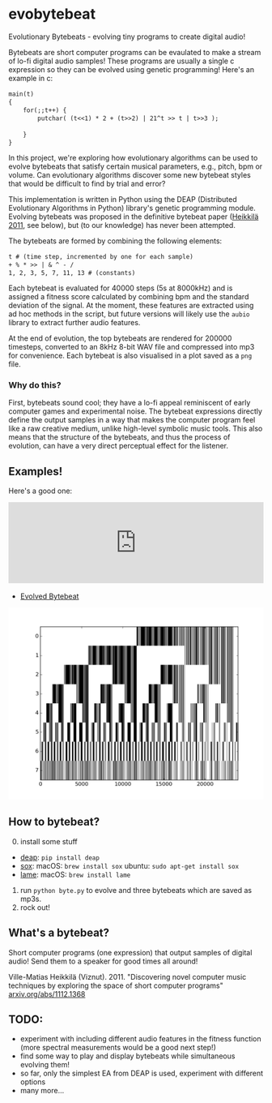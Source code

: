 # evobytebeat

Evolutionary Bytebeats - evolving tiny programs to create digital
audio!

Bytebeats are short computer programs can be evaulated to make a
stream of lo-fi digital audio samples! These programs are usually a
single c expression so they can be evolved using genetic programming!
Here's an example in c:

    main(t)
    {
        for(;;t++) {
            putchar( (t<<1) * 2 + (t>>2) | 21^t >> t | t>>3 );
    
        }
    }

In this project, we're exploring how evolutionary algorithms can be
used to evolve bytebeats that satisfy certain musical parameters,
e.g., pitch, bpm or volume. Can evolutionary algorithms discover some
new bytebeat styles that would be difficult to find by trial and
error?

This implementation is written in Python using the DEAP (Distributed
Evolutionary Algorithms in Python) library's genetic programming
module. Evolving bytebeats was proposed in the definitive bytebeat
paper ([Heikkilä 2011](http://arxiv.org/abs/1112.1368), see below),
but (to our knowledge) has never been attempted.

The bytebeats are formed by combining the following elements:

    t # (time step, incremented by one for each sample)
    + % * >> | & ^ - /
    1, 2, 3, 5, 7, 11, 13 # (constants)

Each bytebeat is evaluated for 40000 steps (5s at 8000kHz) and is
assigned a fitness score calculated by combining bpm and the standard
deviation of the signal. At the moment, these features are extracted
using ad hoc methods in the script, but future versions will likely
use the `aubio` library to extract further audio features.

At the end of evolution, the top bytebeats are rendered for 200000
timesteps, converted to an 8kHz 8-bit WAV file and compressed into mp3
for convenience. Each bytebeat is also visualised in a plot saved as a
`png` file.

### Why do this?

First, bytebeats sound cool; they have a lo-fi appeal
reminiscent of early computer games and experimental noise. The
bytebeat expressions directly define the output samples in a way that
makes the computer program feel like a raw creative medium, unlike
high-level symbolic music tools. This also means that the structure of
the bytebeats, and thus the process of evolution, can have a very
direct perceptual effect for the listener.

## Examples!

Here's a good one:

<iframe width="100%" height="160" src="https://clyp.it/y4i4b4dx/widget" frameborder="0"></iframe>

- [Evolved Bytebeat](https://clyp.it/y4i4b4dx)

![example byte beat](https://github.com/cpmpercussion/evobytebeat/raw/master/bytebeat-example.png)

## How to bytebeat?

0. install some stuff
  - [deap](https://github.com/deap/deap): `pip install deap`
  - [sox](http://sox.sourceforge.net): macOS: `brew install sox` ubuntu: `sudo apt-get install sox`
  - [lame](): macOS: `brew install lame`
1. run `python byte.py` to evolve and  three bytebeats which are saved
   as mp3s.
2. rock out!

## What's a bytebeat?

Short computer programs (one expression) that output samples of digital audio! Send them to a speaker for good times all around!

Ville-Matias Heikkilä (Viznut). 2011.  "Discovering novel computer music techniques by exploring the space of short computer programs" [arxiv.org/abs/1112.1368](http://arxiv.org/abs/1112.1368)

## TODO:

- experiment with including different audio features in the fitness
function (more spectral measurements would be a good next step!)
- find some way to play and display bytebeats while simultaneous
evolving them!
- so far, only the simplest EA from DEAP is used, experiment with
different options
- many more...
